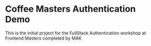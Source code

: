 # Coffee Masters Authentication Demo

This is the initial project for the FullStack Authentication workshop at Frontend Masters
completed by MAK
